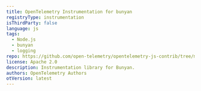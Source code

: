 ```yaml
---
title: OpenTelemetry Instrumentation for bunyan
registryType: instrumentation
isThirdParty: false
language: js
tags:
  - Node.js
  - bunyan
  - logging
repo: https://github.com/open-telemetry/opentelemetry-js-contrib/tree/main/plugins/node/opentelemetry-instrumentation-bunyan
license: Apache 2.0
description: Instrumentation library for Bunyan.
authors: OpenTelemetry Authors
otVersion: latest
---
```


